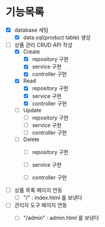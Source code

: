 # 기능목록


- [x] database 세팅
  - [x] data.sql(product table) 생성

- [ ] 상품 관리 CRUD API 작성 
  - [x] Create
    - [x] repository 구현
    - [x] service 구현
    - [x] controller 구현
  - [x] Read
    - [x] repository 구현
    - [x] service 구현
    - [x] controller 구현
  - [ ] Update
    - [ ] repository 구현
    - [ ] service 구현
    - [ ] controller 구현
  - [ ] Delete
    - [ ] repository 구현
    - [ ] service 구현
    - [ ] controller 구현
  

- [ ] 상품 목록 페이지 연동
  - [ ] "/" : index.html 를 보낸다

- [ ] 관리자 도구 페이지 연동
  - [ ] "/admin" : admin.html 를 보낸다

